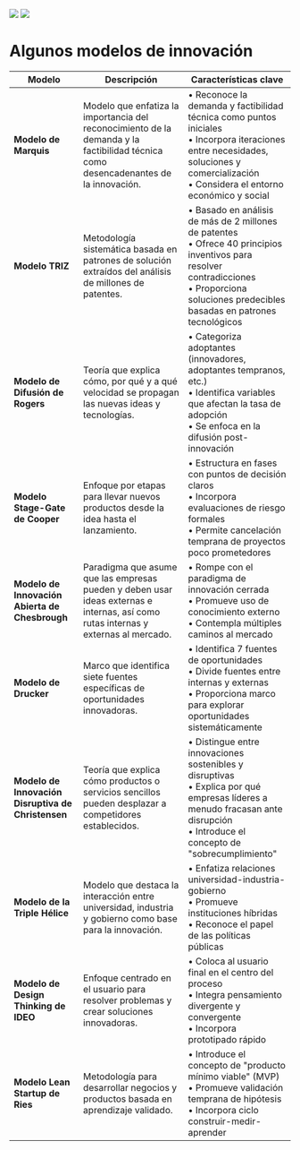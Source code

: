 [![](https://img.shields.io/badge/-Tabla_de_contenidos-000?style=flat&logo=Emlakjet&logoColor=red)](../../README.md)
[![](https://img.shields.io/badge/-Inicio%20de%20cap%C3%ADtulo-000?style=flat&logo=Acclaim&logoColor=red)](../README.md)

# Algunos modelos de innovación


|Modelo|Descripción|Características clave|
|-|-|-|
| **Modelo de Marquis** | Modelo que enfatiza la importancia del reconocimiento de la demanda y la factibilidad técnica como desencadenantes de la innovación. | • Reconoce la demanda y factibilidad técnica como puntos iniciales<br>• Incorpora iteraciones entre necesidades, soluciones y comercialización<br>• Considera el entorno económico y social |
| **Modelo TRIZ** | Metodología sistemática basada en patrones de solución extraídos del análisis de millones de patentes. | • Basado en análisis de más de 2 millones de patentes<br>• Ofrece 40 principios inventivos para resolver contradicciones<br>• Proporciona soluciones predecibles basadas en patrones tecnológicos |
| **Modelo de Difusión de Rogers** | Teoría que explica cómo, por qué y a qué velocidad se propagan las nuevas ideas y tecnologías. | • Categoriza adoptantes (innovadores, adoptantes tempranos, etc.)<br>• Identifica variables que afectan la tasa de adopción<br>• Se enfoca en la difusión post-innovación |
| **Modelo Stage-Gate de Cooper** | Enfoque por etapas para llevar nuevos productos desde la idea hasta el lanzamiento. | • Estructura en fases con puntos de decisión claros<br>• Incorpora evaluaciones de riesgo formales<br>• Permite cancelación temprana de proyectos poco prometedores |
| **Modelo de Innovación Abierta de Chesbrough** | Paradigma que asume que las empresas pueden y deben usar ideas externas e internas, así como rutas internas y externas al mercado. | • Rompe con el paradigma de innovación cerrada<br>• Promueve uso de conocimiento externo<br>• Contempla múltiples caminos al mercado |
| **Modelo de Drucker** | Marco que identifica siete fuentes específicas de oportunidades innovadoras. | • Identifica 7 fuentes de oportunidades<br>• Divide fuentes entre internas y externas<br>• Proporciona marco para explorar oportunidades sistemáticamente |
| **Modelo de Innovación Disruptiva de Christensen** | Teoría que explica cómo productos o servicios sencillos pueden desplazar a competidores establecidos. | • Distingue entre innovaciones sostenibles y disruptivas<br>• Explica por qué empresas líderes a menudo fracasan ante disrupción<br>• Introduce el concepto de "sobrecumplimiento" |
| **Modelo de la Triple Hélice** | Modelo que destaca la interacción entre universidad, industria y gobierno como base para la innovación. | • Enfatiza relaciones universidad-industria-gobierno<br>• Promueve instituciones híbridas<br>• Reconoce el papel de las políticas públicas |
| **Modelo de Design Thinking de IDEO** | Enfoque centrado en el usuario para resolver problemas y crear soluciones innovadoras. | • Coloca al usuario final en el centro del proceso<br>• Integra pensamiento divergente y convergente<br>• Incorpora prototipado rápido |
| **Modelo Lean Startup de Ries** | Metodología para desarrollar negocios y productos basada en aprendizaje validado. | • Introduce el concepto de "producto mínimo viable" (MVP)<br>• Promueve validación temprana de hipótesis<br>• Incorpora ciclo construir-medir-aprender |